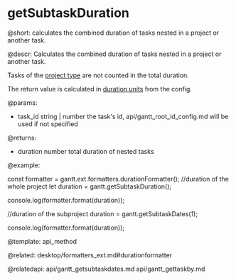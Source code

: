 getSubtaskDuration
=============

@short:
	calculates the combined duration of tasks nested in a project or another task. 

@descr:
Calculates the combined duration of tasks nested in a project or another task.

Tasks of the [project type](api/gantt_types_config.md) are not counted in the total duration.

The return value is calculated in [duration units](api/gantt_duration_unit_config.md) from the config.




@params:
* task_id		string | number		the task's id, api/gantt_root_id_config.md will be used if not specified

@returns:
- duration			number		total duration of nested tasks

@example:

const formatter = gantt.ext.formatters.durationFormatter();
//duration of the whole project
let duration = gantt.getSubtaskDuration();
    
console.log(formatter.format(duration));

//duration of the subproject
duration = gantt.getSubtaskDates(1);
    
console.log(formatter.format(duration));

@template:	api_method

@related:
desktop/formatters_ext.md#durationformatter

@relatedapi:
api/gantt_getsubtaskdates.md
api/gantt_gettaskby.md
